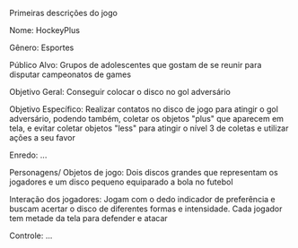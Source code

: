 Primeiras descrições do jogo

Nome: HockeyPlus

Gênero: Esportes

Público Alvo: Grupos de adolescentes que gostam de se reunir para disputar campeonatos de games

Objetivo Geral: Conseguir colocar o disco no gol adversário

Objetivo Específico: Realizar contatos no disco de jogo para atingir o gol adversário, podendo também, coletar os objetos "plus" que aparecem em tela, e evitar coletar objetos "less" para atingir o nível 3 de coletas e utilizar ações a seu favor

Enredo: ...

Personagens/ Objetos de jogo: Dois discos grandes que representam os jogadores e um disco pequeno equiparado a bola no futebol

Interação dos jogadores: Jogam com o dedo indicador de preferência e buscam acertar o disco de diferentes formas e intensidade. Cada jogador tem metade da tela para defender e atacar

Controle: ...


